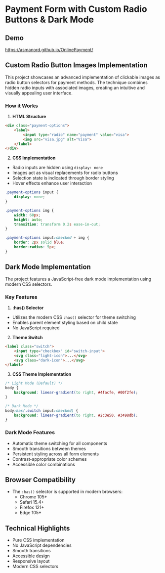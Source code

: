 # Payment Form with Custom Radio Buttons & Dark Mode

## Demo
https://asmanord.github.io/OnlinePayment/

## Custom Radio Button Images Implementation
This project showcases an advanced implementation of clickable images as radio button selectors for payment methods. The technique combines hidden radio inputs with associated images, creating an intuitive and visually appealing user interface.

### How it Works

1. **HTML Structure**
```html
<div class="payment-options">
    <label>
        <input type="radio" name="payment" value="visa">
        <img src="visa.jpg" alt="Visa">
    </label>
</div>
```

2. **CSS Implementation**
- Radio inputs are hidden using `display: none`
- Images act as visual replacements for radio buttons
- Selection state is indicated through border styling
- Hover effects enhance user interaction

```css
.payment-options input {
    display: none;
}

.payment-options img {
    width: 60px;
    height: auto;
    transition: transform 0.2s ease-in-out;
}

.payment-options input:checked + img {
    border: 2px solid blue;
    border-radius: 5px;
}
```

## Dark Mode Implementation
The project features a JavaScript-free dark mode implementation using modern CSS selectors.

### Key Features

1. **:has() Selector**
- Utilizes the modern CSS `:has()` selector for theme switching
- Enables parent element styling based on child state
- No JavaScript required

2. **Theme Switch**
```html
<label class="switch">
    <input type="checkbox" id="switch-input">
    <svg class="light-icon">...</svg>
    <svg class="dark-icon">...</svg>
</label>
```

3. **CSS Theme Implementation**
```css
/* Light Mode (Default) */
body {
    background: linear-gradient(to right, #4facfe, #00f2fe);
}

/* Dark Mode */
body:has(.switch input:checked) {
    background: linear-gradient(to right, #2c3e50, #3498db);
}
```

### Dark Mode Features
- Automatic theme switching for all components
- Smooth transitions between themes
- Persistent styling across all form elements
- Contrast-appropriate color schemes
- Accessible color combinations

## Browser Compatibility
- The `:has()` selector is supported in modern browsers:
  - Chrome 105+
  - Safari 15.4+
  - Firefox 121+
  - Edge 105+

## Technical Highlights
- Pure CSS implementation
- No JavaScript dependencies
- Smooth transitions
- Accessible design
- Responsive layout
- Modern CSS selectors
